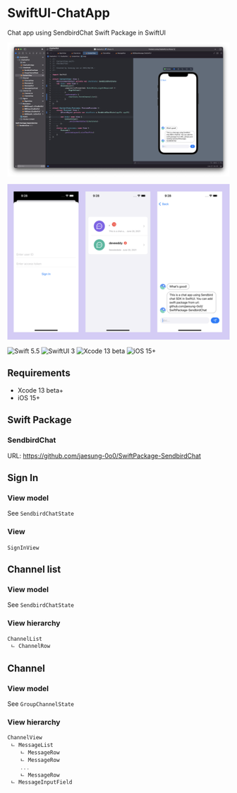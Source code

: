 # SwiftUI-ChatApp
Chat app using SendbirdChat Swift Package in SwiftUI

![Xcode screenshot](./screenshot_xcode.png)

![Simulator screenshot](./screenshot_simulator.png)

![Swift 5.5](https://img.shields.io/badge/Swift-5.5+-fa7343?style=for-the-badge&logo=swift&logoColor=white)
![SwiftUI 3](https://img.shields.io/badge/SwiftUI-3+-blue?style=for-the-badge&logo=swift&logoColor=white)
![Xcode 13 beta](https://img.shields.io/badge/Xcode-13_beta+-1575F9?style=for-the-badge&logo=xcode&logoColor=white)
![iOS 15+](https://img.shields.io/badge/iOS-15+-999999?style=for-the-badge&logo=apple&logoColor=white)

## Requirements

- Xcode 13 beta+
- iOS 15+

## Swift Package

### SendbirdChat

URL: https://github.com/jaesung-0o0/SwiftPackage-SendbirdChat

## Sign In

### View model

See `SendbirdChatState`

### View

`SignInView`

## Channel list

### View model

See `SendbirdChatState`

### View hierarchy

```swift
ChannelList
 ㄴ ChannelRow
```

## Channel

### View model

See `GroupChannelState`

### View hierarchy
```swift
ChannelView
 ㄴ MessageList
    ㄴ MessageRow
    ㄴ MessageRow
    ...
    ㄴ MessageRow
 ㄴ MessageInputField
```
